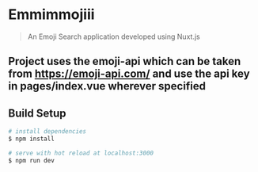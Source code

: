 # Emmimmojiii

> An Emoji Search application developed using Nuxt.js 

## Project uses the emoji-api which can be taken from https://emoji-api.com/ and use the api key in pages/index.vue wherever specified

## Build Setup

```bash
# install dependencies
$ npm install

# serve with hot reload at localhost:3000
$ npm run dev


